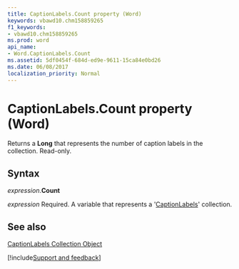 ```yaml
---
title: CaptionLabels.Count property (Word)
keywords: vbawd10.chm158859265
f1_keywords:
- vbawd10.chm158859265
ms.prod: word
api_name:
- Word.CaptionLabels.Count
ms.assetid: 5df0454f-684d-ed9e-9611-15ca84e0bd26
ms.date: 06/08/2017
localization_priority: Normal
---
```



# CaptionLabels.Count property (Word)

Returns a  **Long** that represents the number of caption labels in the collection. Read-only.


## Syntax

_expression_.**Count**

_expression_ Required. A variable that represents a '[CaptionLabels](Word.captionlabels.md)' collection.


## See also


[CaptionLabels Collection Object](Word.captionlabels.md)

[!include[Support and feedback](~/includes/feedback-boilerplate.md)]